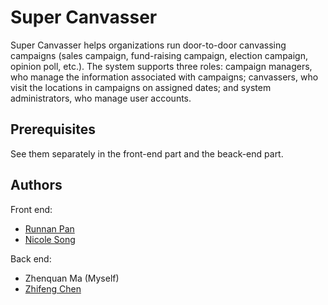 # Super Canvasser

Super Canvasser helps organizations run door-to-door canvassing campaigns (sales campaign, fund-raising campaign, election campaign, opinion poll, etc.).  The system supports three roles: campaign managers, who manage the information associated with campaigns; canvassers, who visit the locations in campaigns on assigned dates; and system administrators, who manage user accounts.

## Prerequisites
See them separately in the front-end part and the beack-end part.

## Authors
Front end:
* [Runnan Pan](https://github.com/RunnanP)
* [Nicole Song](https://github.com/nicoleSong1)

Back end:
* Zhenquan Ma (Myself)
* [Zhifeng Chen](https://github.com/sffeng1305)
